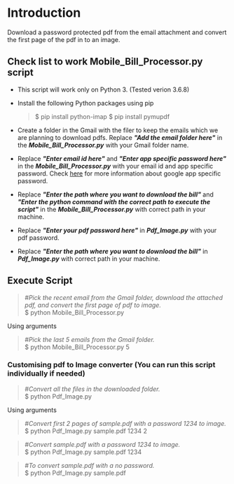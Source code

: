 # Introduction

Download a password protected pdf from the email attachment and convert the first page of the pdf in to an image. 

## Check list to work Mobile_Bill_Processor.py script

* This script will work only on Python 3. (Tested verion 3.6.8)
* Install the following Python packages using pip
    > $ pip install python-imap
    $ pip install pymupdf

* Create a folder in the Gmail with the filer to keep the emails which we are planning to download pdfs. Replace ***"Add the email folder here"*** in the ***Mobile_Bill_Processor.py*** with your Gmail folder name.
* Replace ***"Enter email id here"*** and ***"Enter app specific password here"*** in the ***Mobile_Bill_Processor.py*** with your email id and app specific password. Check [here](https://support.google.com/accounts/answer/185833?hl=en) for more information about google app specific password.
* Replace ***"Enter the path where you want to download the bill"*** and ***"Enter the python command with the correct path to execute the script"*** in the ***Mobile_Bill_Processor.py*** with correct path in your machine.
* Replace ***"Enter your pdf password here"*** in ***Pdf_Image.py*** with your pdf password.
* Replace ***"Enter the path where you want to download the bill"*** in ***Pdf_Image.py*** with correct path in your machine.

## Execute Script

> *#Pick the recent email from the Gmail folder, download the attached pdf, and convert the first page of pdf to image.*<br>
$ python Mobile_Bill_Processor.py

Using arguments

> *#Pick the last 5 emails from the Gmail folder.*<br>
$ python Mobile_Bill_Processor.py 5

### Customising pdf to Image converter (You can run this script individually if needed)
> *#Convert all the files in the downloaded folder.* <br>
$ python Pdf_Image.py 

Using arguments

> *#Convert first 2 pages of sample.pdf with a password 1234 to image.*<br>
$ python Pdf_Image.py sample.pdf 1234 2

> *#Convert sample.pdf with a password 1234 to image.*<br>
$ python Pdf_Image.py sample.pdf 1234

> *#To convert sample.pdf with a no password.*<br>
$ python Pdf_Image.py sample.pdf